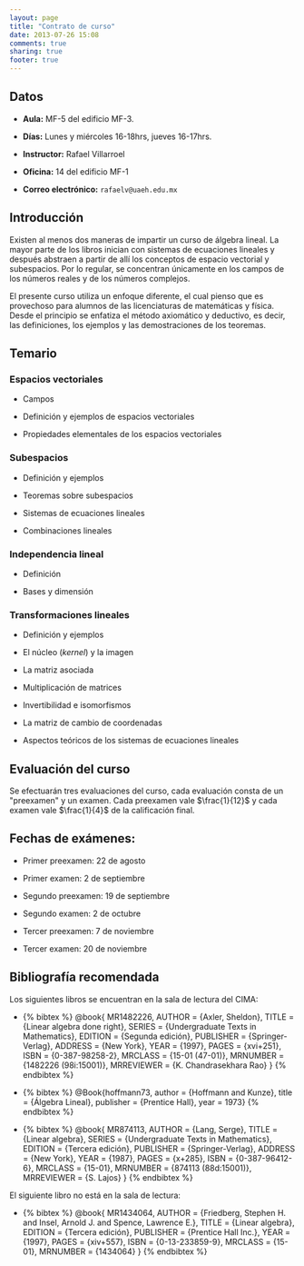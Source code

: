 ```yaml
---
layout: page
title: "Contrato de curso"
date: 2013-07-26 15:08
comments: true
sharing: true
footer: true
---
```


## Datos ##

-   **Aula:** MF-5 del edificio MF-3.

-   **Días:** Lunes y miércoles 16-18hrs, jueves 16-17hrs.

-   **Instructor:** Rafael Villarroel

-   **Oficina:** 14 del edificio MF-1

-   **Correo electrónico:** `rafaelv@uaeh.edu.mx`

## Introducción ##

Existen al menos dos maneras de impartir un curso de álgebra
lineal. La mayor parte de los libros inician con sistemas de
ecuaciones lineales y después abstraen a partir de allí los conceptos
de espacio vectorial y subespacios. Por lo regular, se concentran
únicamente en los campos de los números reales y de los números
complejos. 

El presente curso utiliza un enfoque diferente, el cual pienso que es
provechoso para alumnos de las licenciaturas de matemáticas y
física. Desde el principio se enfatiza el método axiomático y
deductivo, es decir, las definiciones, los ejemplos y las
demostraciones de los teoremas.

## Temario ##

### Espacios vectoriales ###

-   Campos

-   Definición y ejemplos de espacios vectoriales

-   Propiedades elementales de los espacios vectoriales

### Subespacios ###

-   Definición y ejemplos

-   Teoremas sobre subespacios

-   Sistemas de ecuaciones lineales

-   Combinaciones lineales

### Independencia lineal ###

-   Definición

-   Bases y dimensión

### Transformaciones lineales ###

-   Definición y ejemplos

-   El núcleo (*kernel*) y la imagen

-   La matriz asociada

-   Multiplicación de matrices

-   Invertibilidad e isomorfismos

-   La matriz de cambio de coordenadas

-   Aspectos teóricos de los sistemas de ecuaciones lineales
    
## Evaluación del curso ##

Se efectuarán tres evaluaciones del curso, cada evaluación consta de
un "preexamen" y un examen. Cada preexamen vale $\frac{1}{12}$ y cada
examen vale $\frac{1}{4}$ de la calificación final.

## Fechas de exámenes: ##

-   Primer preexamen: 22 de agosto

-   Primer examen: 2 de septiembre

-   Segundo preexamen: 19 de septiembre

-   Segundo examen: 2 de octubre

-   Tercer preexamen: 7 de noviembre

-   Tercer examen: 20 de noviembre

## Bibliografía recomendada ##

Los siguientes libros se encuentran en la sala de lectura del CIMA:

- {% bibtex %}
@book{ MR1482226,
         AUTHOR = {Axler, Sheldon},
          TITLE = {Linear algebra done right},
         SERIES = {Undergraduate Texts in Mathematics},
        EDITION = {Segunda edición},
      PUBLISHER = {Springer-Verlag},
        ADDRESS = {New York},
           YEAR = {1997},
          PAGES = {xvi+251},
           ISBN = {0-387-98258-2},
        MRCLASS = {15-01 (47-01)},
       MRNUMBER = {1482226 (98i:15001)},
     MRREVIEWER = {K. Chandrasekhara Rao}
}
{% endbibtex %}

- {% bibtex %}
@Book{hoffmann73,
  author =    {Hoffmann and Kunze},
  title =        {Álgebra Lineal},
  publisher =    {Prentice Hall},
  year =         1973}
{% endbibtex %}

- {% bibtex %}
@book{ MR874113,
         AUTHOR = {Lang, Serge},
          TITLE = {Linear algebra},
         SERIES = {Undergraduate Texts in Mathematics},
        EDITION = {Tercera edición},
      PUBLISHER = {Springer-Verlag},
        ADDRESS = {New York},
           YEAR = {1987},
          PAGES = {x+285},
           ISBN = {0-387-96412-6},
        MRCLASS = {15-01},
       MRNUMBER = {874113 (88d:15001)},
     MRREVIEWER = {S. Lajos}
}
{% endbibtex %}

El siguiente libro no está en la sala de lectura:

- {% bibtex %}
@book{ MR1434064,
         AUTHOR = {Friedberg, Stephen H. and Insel, Arnold J. and Spence,
              Lawrence E.},
          TITLE = {Linear algebra},
        EDITION = {Tercera edición},
      PUBLISHER = {Prentice Hall Inc.},
           YEAR = {1997},
          PAGES = {xiv+557},
           ISBN = {0-13-233859-9},
        MRCLASS = {15-01},
       MRNUMBER = {1434064}
}
{% endbibtex %}
